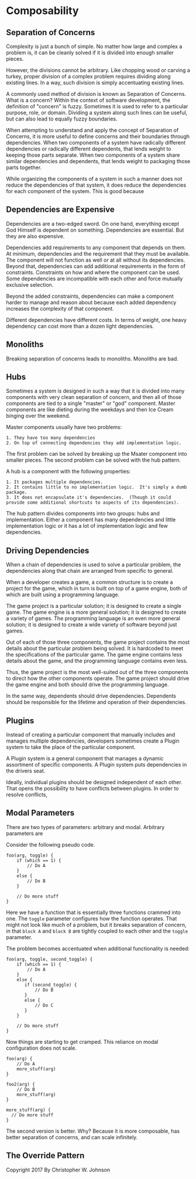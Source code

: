 # Composability

##  Separation of Concerns

Complexity is just a bunch of simple.  No matter how large and complex a problem is, it can be cleanly solved if it is divided into enough smaller pieces.

However, the divisions cannot be arbitrary. Like chopping wood or carving a turkey, proper division of a complex problem requires dividing along existing lines. In a way, such division is simply accentuating existing lines.

A commonly used method of division is known as Separation of Concerns.  What is a concern? Within the context of software development, the definition of "concern" is fuzzy. Sometimes it is used to refer to a particular purpose, role, or domain. Dividing a system along such lines can be useful, but can also lead to equally fuzzy boundaries.

When attempting to understand and apply the concept of Separation of Concerns, it is more useful to define concerns and their boundaries through dependencies. When two components of a system have radically different dependencies or radically different dependents, that lends weight to keeping those parts separate. When two components of a system share similar dependencies and dependents, that lends weight to packaging those parts together.

While organizing the components of a system in such a manner does not reduce the dependencies of that system, it does reduce the dependencies for each component of the system.  This is good because

## Dependencies are Expensive

Dependencies are a two-edged sword. On one hand, everything except God Himself is dependent on something. Dependencies are essential.  But they are also expensive.

Dependencies add requirements to any component that depends on them. At minimum, dependencies and the requirement that they must be available. The component will not function as well or at all without its dependencies. Beyond that, dependencies can add additional requirements in the form of constraints. Constraints on how and where the component can be used. Some dependencies are incompatible with each other and force mutually exclusive selection.

Beyond the added constraints, dependencies can make a component harder to manage and reason about because each added dependency increases the complexity of that component.

Different dependencies have different costs.  In terms of weight, one heavy dependency can cost more than a dozen light dependencies.

##  Monoliths

Breaking separation of concerns leads to monoliths.  Monoliths are bad.

##  Hubs

Sometimes a system is designed in such a way that it is divided into many components with very clean separation of concern, and then all of those components are tied to a single "master" or "god" component.  Master components are like dieting during the weekdays and then Ice Cream binging over the weekend.

Master components usually have two problems:

    1. They have too many dependencies
    2. On top of connecting dependencies they add implementation logic.

The first problem can be solved by breaking up the Msater component into smaller pieces.  The second problem can be solved with the hub pattern.

A hub is a component with the following properties:

    1. It packages multiple dependencies.
    2. It contains little to no implementation logic.  It's simply a dumb package.
    3. It does not encapsulate it's dependencies.  (Though it could provide some additional shortcuts to aspects of its dependencies).

 The hub pattern divides components into two groups: hubs and implementation.  Either a component has many dependencies and little implementation logic or it has a lot of implementation logic and few dependencies.

##  Driving Dependencies

When a chain of dependencies is used to solve a particular problem, the dependencies along that chain are arranged from specific to general.

When a developer creates a game, a common structure is to create a project for the game, which in turn is built on top of a game engine, both of which are built using a programming language.

The game project is a particular solution; it is designed to create a single game. The game engine is a more general solution; it is designed to create a variety of games. The programming language is an even more general solution; it is designed to create a wide variety of software beyond just games.

Out of each of those three components, the game project contains the most details about the particular problem being solved. It is hardcoded to meet the specifications of the particular game. The game engine contains less details about the game, and the programming language contains even less.

Thus, the game project is the most well-suited out of the three components to direct how the other components operate. The game project should drive the game engine and both should drive the programming language.

In the same way, dependents should drive dependencies.  Dependents should be responsible for the lifetime and operation of their dependencies.

##  Plugins

Instead of creating a particular component that manually includes and manages multiple dependencies, developers sometimes create a Plugin system to take the place of the particular component.

A Plugin system is a general component that manages a dynamic assortment of specific components.  A Plugin system puts dependencies in the drivers seat.

Ideally, individual plugins should be designed independent of each other.  That opens the possibility to have conflicts between plugins.  In order to resolve conflicts,

## Modal Parameters

There are two types of parameters: arbitrary and modal.  Arbitrary parameters are

Consider the following pseudo code.

```
foo(arg, toggle) {
    if (which == 1) {
        // Do A
    }
    else {
        // Do B
    }

    // Do more stuff
}
```

Here we have a function that is essentially three functions crammed into one.  The ```toggle``` parameter configures how the function operates.  That might not look like much of a problem, but
it breaks separation of concern, in that ```block A``` and ```block B``` are tightly coupled to each other and the ```toggle``` parameter.

The problem becomes accentuated when additional functionality is needed:

 ```
 foo(arg, toggle, second_toggle) {
     if (which == 1) {
         // Do A
     }
     else {
        if (second_toggle) {
            // Do B
        }
        else {
            // Do C
        }
     }

     // Do more stuff
 }
 ```

Now things are starting to get cramped.  This reliance on modal configuration does not scale.
```
foo(arg) {
    // Do A
    more_stuff(arg)
}

foo2(arg) {
    // Do B
    more_stuff(arg)
}

more_stuff(arg) {
  // Do more stuff
}
```

The second version is better.  Why?  Because it is more composable, has better separation of concerns, and can scale infinitely.

## The Override Pattern


Copyright 2017 By Christopher W. Johnson